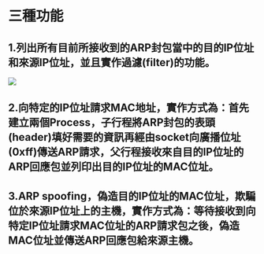# 三種功能
## 1.列出所有目前所接收到的ARP封包當中的目的IP位址和來源IP位址，並且實作過濾(filter)的功能。
![](https://i.postimg.cc/zftwc86S/2023-05-01-004217.png)
## 2.向特定的IP位址請求MAC地址，實作方式為：首先建立兩個Process，子行程將ARP封包的表頭(header)填好需要的資訊再經由socket向廣播位址(0xff)傳送ARP請求，父行程接收來自目的IP位址的ARP回應包並列印出目的IP位址的MAC位址。
## 3.ARP spoofing，偽造目的IP位址的MAC位址，欺騙位於來源IP位址上的主機，實作方式為：等待接收到向特定IP位址請求MAC位址的ARP請求包之後，偽造MAC位址並傳送ARP回應包給來源主機。
